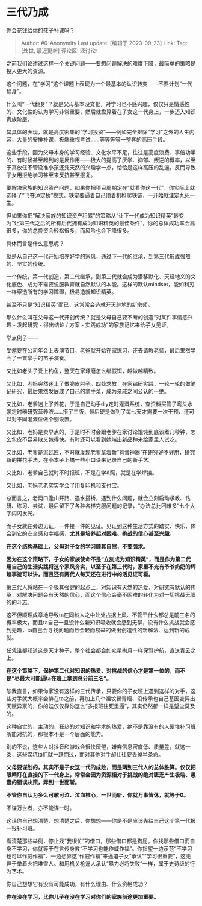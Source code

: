 # 三代乃成
[你会花钱给你的孩子补课吗？](https://www.zhihu.com/question/622913795/answer/3222818110)

> Author: #0-Anonymity
> Last update: [编辑于 2023-09-23]
> Link:
> Tag: [处世, 最近更新]
> 评论区:
> 泛讨论:

之前我们论述过这样一个关键问题——要想问题解决的难度下降，最简单的策略是投入更大的资源。

这个问题，在“学习“这个课题上表现为一个最基本的认识转变——不要计划“一代翻身”。

什么叫“一代翻身”？就是父母基本没文化，对学习也不感兴趣，仅仅只是情感性的、文化性的认为学习非常重要，然后就盘算着在子女这一代身上，一步迈入知识贵族阶层。

其具体的表现，就是高度密集的“学习投资”——例如完全排除“学习”之外的人生内容，大量的安排补课，极端重视考试……等等等等一整套的高压手段。

这些手段，因为父母本身的学习经验、文化水平不足，往往是高度浪费、事倍功半的、有时候甚至起到的是反作用——极大的提高了厌学、抑郁、叛逆的概率，以至于真放任不管没准小孩还凭天然的兴趣学一点，恰恰是这样高压的乱逼，反而导致子女用拒绝学习甚至来反抗甚至报复。

要解决家族的知识资产问题，如果你把项目周期定在“就看你这一代”，你实际上就选择了“飞夺泸定桥”模式，铁定要逼着自己顶着机枪爬铁链，一开始就注定九死一生。

但如果你把“解决家族的知识资产积累”的策略从“让下一代成为知识精英”转变为“让第三代之后的所有后代拥有成为知识精英的最佳条件”，你的总体成功率会高很多，你的总投资会轻松很多，而风险也会下降很多。

具体而言是什么意思呢？

就是从自己这一代开始培养好学的家风，通过下一代的继承，到第三代形成强烈的、坚实的传统。

一个传统，第一代创造，第二代继承，到第三代就会成为潜移默化、天经地义的文化底色、成为不需要说服教育就自然默认的本能。这样的默认mindset，能如利刃一样穿透所有的学习障碍，极易造就知识精英。

甚至不只是“知识精英”而已，这常常会造就开天辟地的新宗师。

那么什么叫在父母这一代开创传统？就是父母自己要不断的创造“对某件事情感兴趣 - 发起研究 - 得出结论 / 方案 - 实践成功”的家族记忆来给子女见证。

举点例子——

受邀要在公司年会上表演节目，老爸就开始在家练习，还去请教老师，最后果然学会了一首拿手的笛子演奏。

又比如老头子爱上钓鱼，整天在家琢磨怎么绑假饵，越做越精致。

又比如，老妈突然迷上了做脆皮肘子。四处求教，在家钻研实践，一轮一轮的做笔记研究，最后果然发展成了自己的拿手菜，成为亲戚之间公认的一绝。

又比如，老爹迷上了养花，于是自己动手diy定时灌溉系统，查资料买管子弯头水泵定时器研究营养液……搭了三版，最后硬是做到了每七天才需要一次干预、还可以对不同灌溉位做个别设置。

又比如，老妈是卖早点的，于是时不时会跟老爹在家讨论馄饨到底该煮几秒钟，怎么包皮不容易散又包得快。有时还可以看到她端出新品种来给家里人试吃。

又比如，老爹是泥瓦匠，不时就发现老爹拿着新“抖音神器”在研究好不好用，研究新的拼花手法，在小本子上搞一些小口诀来记录自己的新手艺。

又比如，老爹自己就时不时报班，不是在学A照，就是在学焊接。

又比如，老妈老老实实学会了用复印机和支付宝。

总而言之，老两口逢山开路、遇水搭桥，遇到什么问题，就会立刻启动求教、钻研、练习、尝试，最后留下了各种各样克服问题的记录，“办法总比困难多”七个大字闪闪发光。

而子女就在旁边见证，一件接一件的见证。见证到这种生活方式的踏实、快乐，体会到它的安全感和幸福感，**尤其是培养起对困难、挑战的信心甚至兴趣**。

**在这个结构基础上，父母对子女的学习顺其自然，不要强求。**

**因为在这个策略下，子女的家族使命不是“立刻成为知识精英”，而是作为第二代用自己的生活实践将这个家风夯实，以至于在第三代时，家里不光有爷爷奶奶的辉煌事迹可以讲，而且还有两代人每天还在进行中的活见证可看。**

第三代人将站在一个极其强健的起点上，对知识有天然的热爱，对研究有默认的传承，对解决问题会有天然的信心，而这个信心会毫不困难的转化为对一切挑战无限的的斗志。

这不但顺理成章地导致ta在同龄人之中处处占据上风、不管干什么都总是前三名的概率极大，而且ta自己一旦没什么新知识吸收就会感到无聊，没有什么挑战就会感到无趣，ta自己会寻找问题而且会轻而易举的做出创造性的新解法、达到新的成就。

任凭谁都知道这是天才种子，整个社会都会如众星拱月一样保驾护航，直送青云之上。

**在这个策略下，保护第二代对知识的热爱、对挑战的信心才是第一位的，而不是“尽最大可能逼ta在班上拿到总分前三名”。**

恕我直言，如果你家没有这样的三代传承，只要你的子女班上遇到这样的对手，这些对手就大概率会排在ta之前，再加上几个祖坟冒青烟、没传承也自己基因变异出天赋异禀的，你的娃仅仅靠你这么“多报班往死里逼”，其实仍然都一样是望尘莫及的。

这种自觉的、主动的、狂热的对知识和学术的热爱，绝不是靠没有的人硬堆补习班所能对抗的，那根本不是一个层面的能力。

别的不说，这些人对抖音和游戏会很快厌倦，嫌弃信息密度低、质量差，就这一条，这些深坑ta们就一跃而过，而对其他对手却往往要丢掉半条命。

**父母要谋划的，其实不是子女这一代的成败，而是两到三代人的总体胜算。仅仅把眼睛盯在直接的下一代身上，常常会因为资源相对于挑战的绝对匮乏产生极端、愚蠢的错误决策，弄到一世而斩。**

**不管你自认为多么可歌可泣、泣血椎心，一世而斩，你就万事皆休，就等于0。**

不谋万世者，亦不能谋一时。

这话你自己想清楚，想清楚之后，你想想——你是不是应该先给自己这个第一代报一报补习班。

看清楚那些举例，停止找“我很忙”的借口，那些借口都是狗屁。你找那些借口而自身不学习，你就等于在言传身教“不学习也能作威作福”。你指望一边示范“不学习也可以作威作福”、一边想靠这“作威作福”来逼迫子女“承认”“学习很重要”，这无异于举着火把堆雪人。和用机关枪逼人承认“暴力必将失败”一样，属于史诗级的行为艺术。

你自己想想它有没有可能成功，有什么理由、什么资格成功？

**你在没在学习，比你儿子在没在学习对你们的家族前途更加重要。**